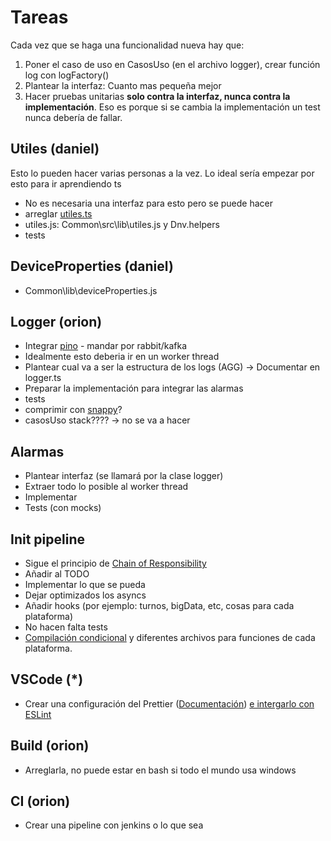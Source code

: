 # Tareas

Cada vez que se haga una funcionalidad nueva hay que:

1. Poner el caso de uso en CasosUso (en el archivo logger), crear función log con logFactory()
2. Plantear la interfaz: Cuanto mas pequeña mejor
3. Hacer pruebas unitarias **solo contra la interfaz, nunca contra la implementación**. Eso es porque si se cambia la implementación un test nunca debería de fallar.

## Utiles (daniel)

Esto lo pueden hacer varias personas a la vez. Lo ideal sería empezar por esto para ir aprendiendo ts

- No es necesaria una interfaz para esto pero se puede hacer
- arreglar [utiles.ts](src\Utils\utiles.ts)
- utiles.js: Common\src\lib\utiles.js y Dnv.helpers
- tests

## DeviceProperties (daniel)

- Common\lib\deviceProperties.js

## Logger (orion)

- Integrar [pino](https://github.com/pinojs/pino) - mandar por rabbit/kafka
- Idealmente esto deberia ir en un  worker thread
- Plantear cual va a ser la estructura de los logs (AGG) -> Documentar en logger.ts
- Preparar la implementación para integrar las alarmas
- tests
- comprimir con [snappy](https://www.npmjs.com/package/snappy)?
- casosUso stack???? -> no se va a hacer

## Alarmas

- Plantear interfaz (se llamará por la clase logger)
- Extraer todo lo posible al worker thread
- Implementar
- Tests (con mocks)

## Init pipeline

- Sigue el principio de [Chain of Responsibility](https://sourcemaking.com/design_patterns/chain_of_responsibility)
- Añadir al TODO
- Implementar lo que se pueda
- Dejar optimizados los asyncs
- Añadir hooks (por ejemplo: turnos, bigData, etc, cosas para cada plataforma)
- No hacen falta tests
- [Compilación condicional](https://www.npmjs.com/package/esbuild-ifdef) y diferentes archivos para funciones de cada plataforma.

## VSCode (*)

- Crear una configuración del Prettier ([Documentación](https://prettier.io/docs/en/options.html))
    [e intergarlo con ESLint](https://prettier.io/docs/en/integrating-with-linters.html)

## Build (orion)

- Arreglarla, no puede estar en bash si todo el mundo usa windows

## CI (orion)

- Crear una pipeline con jenkins o lo que sea
